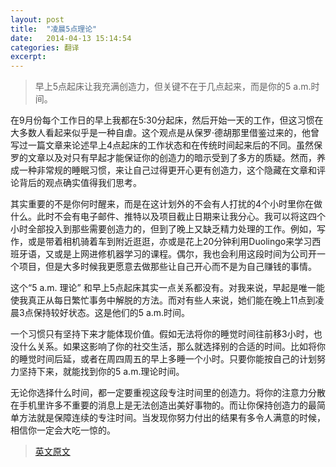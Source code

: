 ```yaml
---
layout: post
title:  "凌晨5点理论"
date:   2014-04-13 15:14:54
categories: 翻译
excerpt: 
---
```


>早上5点起床让我充满创造力，但关键不在于几点起来，而是你的5 a.m.时间。

在9月份每个工作日的早上我都在5:30分起床，然后开始一天的工作，但这习惯在大多数人看起来似乎是一种自虐。这个观点是从保罗·德胡那里借鉴过来的，他曾写过一篇文章来论述早上4点起床的工作状态和在传统时间起来后的不同。虽然保罗的文章以及对只有早起才能保证你的创造力的暗示受到了多方的质疑。然而，养成一种非常规的睡眠习惯，来让自己过得更开心更有创造力，这个隐藏在文章和评论背后的观点确实值得我们思考。

其实重要的不是你何时醒来，而是在这计划外的不会有人打扰的4个小时里你在做什么。此时不会有电子邮件、推特以及项目截止日期来让我分心。我可以将这四个小时全部投入到那些需要创造力的，但到了晚上又缺乏精力处理的工作。例如，写作，或是带着相机骑着车到附近逛逛，亦或是花上20分钟利用Duolingo来学习西班牙语，又或是上网进修机器学习的课程。偶尔，我也会利用这段时间为公司开一个项目，但是大多时候我更愿意去做那些让自己开心而不是为自己赚钱的事情。

这个“5 a.m. 理论” 和早上5点起床其实一点关系都没有。对我来说，早起是唯一能使我真正从每日繁忙事务中解脱的方法。而对有些人来说，她们能在晚上11点到凌晨3点保持较好状态。这是他们的5 a.m.时间。

一个习惯只有坚持下来才能体现价值。假如无法将你的睡觉时间往前移3小时，也没什么关系。如果这影响了你的社交生活，那么就选择别的合适的时间。比如将你的睡觉时间后延，或者在周四周五的早上多睡一个小时。只要你能按自己的计划努力坚持下来，就能找到你的5 a.m.理论时间。

无论你选择什么时间，都一定要重视这段专注时间里的创造力。将你的注意力分散在手机里许多不重要的消息上是无法创造出美好事物的。而让你保持创造力的最简单方法就是保障连续的专注时间。当发现你努力付出的结果有多令人满意的时候，相信你一定会大吃一惊的。

>[英文原文](https://medium.com/taskk-task-management-with-a-brain/1bb5a8b90a18)
